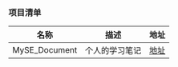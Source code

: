 
### 项目清单
|名称|描述|地址|
|---|---|---|
|MySE_Document|个人的学习笔记|[地址](https://github.com/tanyinqing/MySE_Document)|

